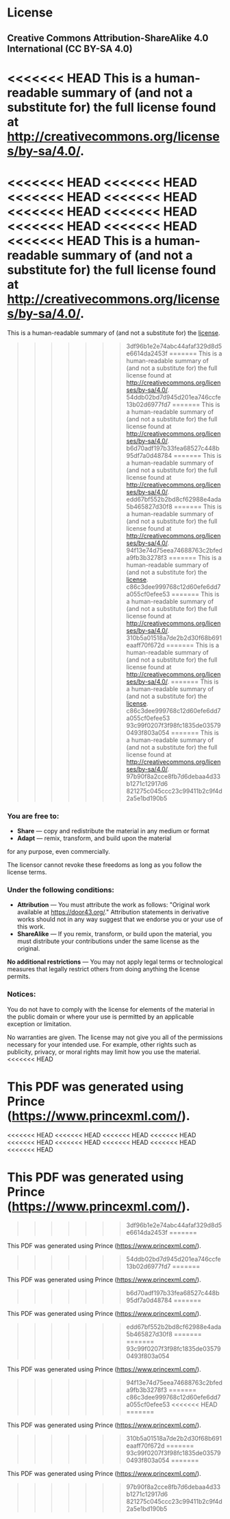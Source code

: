 
# License
## Creative Commons Attribution-ShareAlike 4.0 International (CC BY-SA 4.0)

<<<<<<< HEAD
This is a human-readable summary of (and not a substitute for) the full license found at http://creativecommons.org/licenses/by-sa/4.0/.
=======
<<<<<<< HEAD
<<<<<<< HEAD
<<<<<<< HEAD
<<<<<<< HEAD
<<<<<<< HEAD
<<<<<<< HEAD
<<<<<<< HEAD
<<<<<<< HEAD
<<<<<<< HEAD
This is a human-readable summary of (and not a substitute for) the full license found at http://creativecommons.org/licenses/by-sa/4.0/.
=======
This is a human-readable summary of (and not a substitute for) the [license](http://creativecommons.org/licenses/by-sa/4.0/).
>>>>>>> 3df96b1e2e74abc44afaf329d8d5e6614da2453f
=======
This is a human-readable summary of (and not a substitute for) the full license found at http://creativecommons.org/licenses/by-sa/4.0/.
>>>>>>> 54ddb02bd7d945d201ea746ccfe13b02d6977fd7
=======
This is a human-readable summary of (and not a substitute for) the full license found at http://creativecommons.org/licenses/by-sa/4.0/.
>>>>>>> b6d70adf197b33fea68527c448b95df7a0d48784
=======
This is a human-readable summary of (and not a substitute for) the full license found at http://creativecommons.org/licenses/by-sa/4.0/.
>>>>>>> edd67bf552b2bd8cf62988e4ada5b465827d30f8
=======
This is a human-readable summary of (and not a substitute for) the full license found at http://creativecommons.org/licenses/by-sa/4.0/.
>>>>>>> 94f13e74d75eea74688763c2bfeda9fb3b3278f3
=======
This is a human-readable summary of (and not a substitute for) the [license](http://creativecommons.org/licenses/by-sa/4.0/).
>>>>>>> c86c3dee999768c12d60efe6dd7a055cf0efee53
=======
This is a human-readable summary of (and not a substitute for) the full license found at http://creativecommons.org/licenses/by-sa/4.0/.
>>>>>>> 310b5a01518a7de2b2d30f68b691eaaff70f672d
=======
This is a human-readable summary of (and not a substitute for) the full license found at http://creativecommons.org/licenses/by-sa/4.0/.
=======
This is a human-readable summary of (and not a substitute for) the [license](http://creativecommons.org/licenses/by-sa/4.0/).
>>>>>>> c86c3dee999768c12d60efe6dd7a055cf0efee53
>>>>>>> 93c99f0207f3f98fc1835de035790493f803a054
=======
This is a human-readable summary of (and not a substitute for) the full license found at http://creativecommons.org/licenses/by-sa/4.0/.
>>>>>>> 97b90f8a2cce8fb7d6debaa4d33b1271c12917d6
>>>>>>> 821275c045ccc23c99411b2c9f4d2a5e1bd190b5

### You are free to:

  * **Share** — copy and redistribute the material in any medium or format
  * **Adapt** — remix, transform, and build upon the material 

for any purpose, even commercially.

The licensor cannot revoke these freedoms as long as you follow the license terms.

### Under the following conditions:

  * **Attribution** — You must attribute the work as follows: "Original work available at https://door43.org/." Attribution statements in derivative works should not in any way suggest that we endorse you or your use of this work.
  * **ShareAlike** — If you remix, transform, or build upon the material, you must distribute your contributions under the same license as the original.

**No additional restrictions** — You may not apply legal terms or technological measures that legally restrict others from doing anything the license permits.

### Notices:

You do not have to comply with the license for elements of the material in the public domain or where your use is permitted by an applicable exception or limitation.

No warranties are given. The license may not give you all of the permissions necessary for your intended use. For example, other rights such as publicity, privacy, or moral rights may limit how you use the material.
<<<<<<< HEAD

This PDF was generated using Prince (https://www.princexml.com/).
=======
<<<<<<< HEAD
<<<<<<< HEAD
<<<<<<< HEAD
<<<<<<< HEAD
<<<<<<< HEAD
<<<<<<< HEAD
<<<<<<< HEAD
<<<<<<< HEAD
<<<<<<< HEAD

This PDF was generated using Prince (https://www.princexml.com/).
=======
>>>>>>> 3df96b1e2e74abc44afaf329d8d5e6614da2453f
=======

This PDF was generated using Prince (https://www.princexml.com/).
>>>>>>> 54ddb02bd7d945d201ea746ccfe13b02d6977fd7
=======

This PDF was generated using Prince (https://www.princexml.com/).
>>>>>>> b6d70adf197b33fea68527c448b95df7a0d48784
=======

This PDF was generated using Prince (https://www.princexml.com/).
>>>>>>> edd67bf552b2bd8cf62988e4ada5b465827d30f8
=======
=======
>>>>>>> 93c99f0207f3f98fc1835de035790493f803a054

This PDF was generated using Prince (https://www.princexml.com/).
>>>>>>> 94f13e74d75eea74688763c2bfeda9fb3b3278f3
=======
>>>>>>> c86c3dee999768c12d60efe6dd7a055cf0efee53
<<<<<<< HEAD
=======

This PDF was generated using Prince (https://www.princexml.com/).
>>>>>>> 310b5a01518a7de2b2d30f68b691eaaff70f672d
=======
>>>>>>> 93c99f0207f3f98fc1835de035790493f803a054
=======

This PDF was generated using Prince (https://www.princexml.com/).
>>>>>>> 97b90f8a2cce8fb7d6debaa4d33b1271c12917d6
>>>>>>> 821275c045ccc23c99411b2c9f4d2a5e1bd190b5
